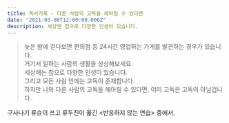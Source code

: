 ```yaml
---
title: 독서기록 - 다른 사람의 고독을 헤아릴 수 있다면
date: "2021-03-08T12:00:00.006Z"
description: 세상엔 참으로 다양한 인생이 있습니다.
---
```


> 늦은 밤에 걷다보면 편의점 등 24시간 영업하는 가게를 발견하는 경우가 있습니다.<br>거기서 일하는 사람의 생활을 상상해보세요.<br>세상에는 참으로 다양한 인생이 있습니다.<br>그리고 모든 사람 안에는 고독이 존재합니다.<br>하지만 나와 다른 사람의 고독을 헤아릴 수 있다면, 이미 고독은 고독이 아닐겁니다.

구사나기 류슌이 쓰고 류두진이 옮긴 <반응하지 않는 연습> 중에서.